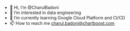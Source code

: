 - 👋 Hi, I’m @CharulBadoni
- 👀 I’m interested in data engineering
- 🌱 I’m currently learning Google Cloud Platform and CI/CD
- 📫 How to reach me charul.badoni@chartboost.com

<!---
CharulBadoni/CharulBadoni is a ✨ special ✨ repository because its `README.md` (this file) appears on your GitHub profile.
You can click the Preview link to take a look at your changes.
--->
